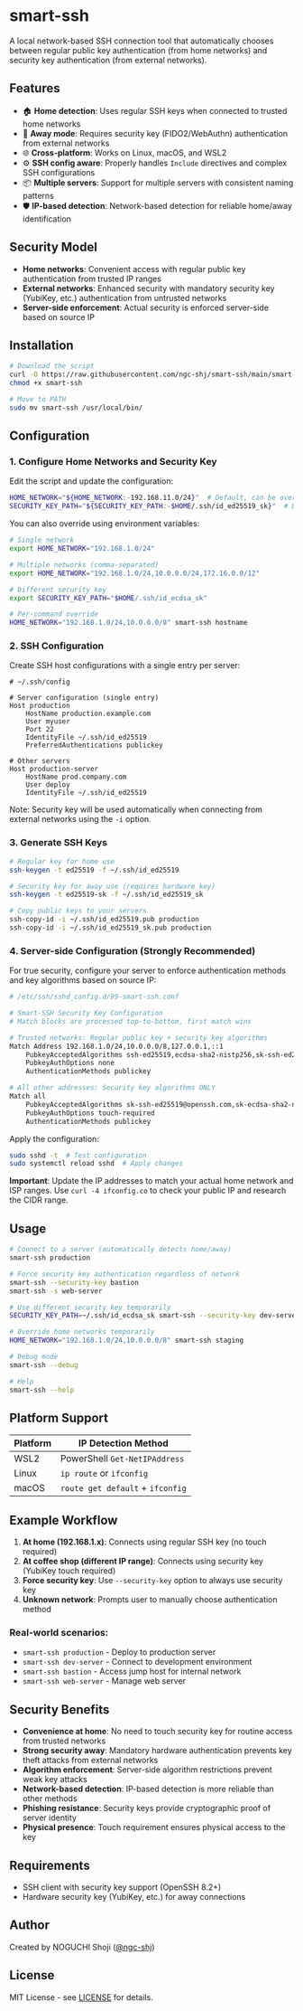 # smart-ssh

A local network-based SSH connection tool that automatically chooses between regular public key authentication (from home networks) and security key authentication (from external networks).

## Features

- 🏠 **Home detection**: Uses regular SSH keys when connected to trusted home networks
- 🔐 **Away mode**: Requires security key (FIDO2/WebAuthn) authentication from external networks
- 🌐 **Cross-platform**: Works on Linux, macOS, and WSL2
- ⚙️ **SSH config aware**: Properly handles `Include` directives and complex SSH configurations
- 📦 **Multiple servers**: Support for multiple servers with consistent naming patterns
- 🛡️ **IP-based detection**: Network-based detection for reliable home/away identification

## Security Model

- **Home networks**: Convenient access with regular public key authentication from trusted IP ranges
- **External networks**: Enhanced security with mandatory security key (YubiKey, etc.) authentication from untrusted networks
- **Server-side enforcement**: Actual security is enforced server-side based on source IP

## Installation

```bash
# Download the script
curl -O https://raw.githubusercontent.com/ngc-shj/smart-ssh/main/smart-ssh
chmod +x smart-ssh

# Move to PATH
sudo mv smart-ssh /usr/local/bin/
```

## Configuration

### 1. Configure Home Networks and Security Key

Edit the script and update the configuration:

```bash
HOME_NETWORK="${HOME_NETWORK:-192.168.11.0/24}"  # Default, can be overridden by env var
SECURITY_KEY_PATH="${SECURITY_KEY_PATH:-$HOME/.ssh/id_ed25519_sk}"  # Default, can be overridden by env var
```

You can also override using environment variables:

```bash
# Single network
export HOME_NETWORK="192.168.1.0/24"

# Multiple networks (comma-separated)
export HOME_NETWORK="192.168.1.0/24,10.0.0.0/24,172.16.0.0/12"

# Different security key
export SECURITY_KEY_PATH="$HOME/.ssh/id_ecdsa_sk"

# Per-command override
HOME_NETWORK="192.168.1.0/24,10.0.0.0/8" smart-ssh hostname
```

### 2. SSH Configuration

Create SSH host configurations with a single entry per server:

```ssh-config
# ~/.ssh/config

# Server configuration (single entry)
Host production
    HostName production.example.com
    User myuser
    Port 22
    IdentityFile ~/.ssh/id_ed25519
    PreferredAuthentications publickey

# Other servers
Host production-server
    HostName prod.company.com
    User deploy
    IdentityFile ~/.ssh/id_ed25519
```

Note: Security key will be used automatically when connecting from external networks using the `-i` option.

### 3. Generate SSH Keys

```bash
# Regular key for home use
ssh-keygen -t ed25519 -f ~/.ssh/id_ed25519

# Security key for away use (requires hardware key)
ssh-keygen -t ed25519-sk -f ~/.ssh/id_ed25519_sk

# Copy public keys to your servers
ssh-copy-id -i ~/.ssh/id_ed25519.pub production
ssh-copy-id -i ~/.ssh/id_ed25519_sk.pub production
```

### 4. Server-side Configuration (Strongly Recommended)

For true security, configure your server to enforce authentication methods and key algorithms based on source IP:

```bash
# /etc/ssh/sshd_config.d/99-smart-ssh.conf

# Smart-SSH Security Key Configuration
# Match blocks are processed top-to-bottom, first match wins

# Trusted networks: Regular public key + security key algorithms
Match Address 192.168.1.0/24,10.0.0.0/8,127.0.0.1,::1
    PubkeyAcceptedAlgorithms ssh-ed25519,ecdsa-sha2-nistp256,sk-ssh-ed25519@openssh.com,sk-ecdsa-sha2-nistp256@openssh.com
    PubkeyAuthOptions none
    AuthenticationMethods publickey

# All other addresses: Security key algorithms ONLY
Match all
    PubkeyAcceptedAlgorithms sk-ssh-ed25519@openssh.com,sk-ecdsa-sha2-nistp256@openssh.com
    PubkeyAuthOptions touch-required
    AuthenticationMethods publickey
```

Apply the configuration:
```bash
sudo sshd -t  # Test configuration
sudo systemctl reload sshd  # Apply changes
```

**Important**: Update the IP addresses to match your actual home network and ISP ranges. Use `curl -4 ifconfig.co` to check your public IP and research the CIDR range.

## Usage

```bash
# Connect to a server (automatically detects home/away)
smart-ssh production

# Force security key authentication regardless of network
smart-ssh --security-key bastion
smart-ssh -s web-server

# Use different security key temporarily
SECURITY_KEY_PATH=~/.ssh/id_ecdsa_sk smart-ssh --security-key dev-server

# Override home networks temporarily  
HOME_NETWORK="192.168.1.0/24,10.0.0.0/8" smart-ssh staging

# Debug mode
smart-ssh --debug

# Help
smart-ssh --help
```

## Platform Support

| Platform | IP Detection Method |
|----------|---------------------|
| WSL2     | PowerShell `Get-NetIPAddress` |
| Linux    | `ip route` or `ifconfig` |
| macOS    | `route get default` + `ifconfig` |

## Example Workflow

1. **At home (192.168.1.x)**: Connects using regular SSH key (no touch required)
2. **At coffee shop (different IP range)**: Connects using security key (YubiKey touch required)
3. **Force security key**: Use `--security-key` option to always use security key
4. **Unknown network**: Prompts user to manually choose authentication method

### Real-world scenarios:
- `smart-ssh production` - Deploy to production server
- `smart-ssh dev-server` - Connect to development environment  
- `smart-ssh bastion` - Access jump host for internal network
- `smart-ssh web-server` - Manage web server

## Security Benefits

- **Convenience at home**: No need to touch security key for routine access from trusted networks
- **Strong security away**: Mandatory hardware authentication prevents key theft attacks from external networks
- **Algorithm enforcement**: Server-side algorithm restrictions prevent weak key attacks
- **Network-based detection**: IP-based detection is more reliable than other methods
- **Phishing resistance**: Security keys provide cryptographic proof of server identity
- **Physical presence**: Touch requirement ensures physical access to the key

## Requirements

- SSH client with security key support (OpenSSH 8.2+)
- Hardware security key (YubiKey, etc.) for away connections

## Author

Created by NOGUCHI Shoji ([@ngc-shj](https://github.com/ngc-shj))

## License

MIT License - see [LICENSE](LICENSE) for details.
